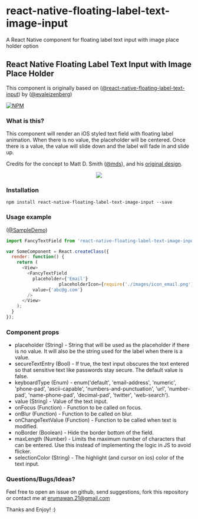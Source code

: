 # react-native-floating-label-text-image-input
A React Native component for floating label text input with image place holder option

## React Native Floating Label Text Input with Image Place Holder
This component is originally based on ([@react-native-floating-label-text-input](https://github.com/eyaleizenberg/react-native-floating-label-text-input))
by ([@eyaleizenberg](https://github.com/eyaleizenberg))

[![NPM](https://nodei.co/npm/react-native-floating-label-text-image-input.png)](https://npmjs.org/package/react-native-floating-label-text-image-input)

### What is this?
This component will render an iOS styled text field with floating label animation. When there is no value, the placeholder will be centered. Once there is a value, the value will slide down and the label will fade in and slide up.

Credits for the concept to Matt D. Smith ([@mds](http://www.twitter.com/mds)), and his [original design](http://dribbble.com/shots/1254439--GIF-Mobile-Form-Interaction?list=users).

<p align="center">
    <img src ="https://github.com/erumawan/UIUXSample1/blob/master/ScreenShots/Demo.gif" />
</p>

### Installation
```npm install react-native-floating-label-text-image-input --save```

### Usage example

([@SampleDemo](https://github.com/erumawan/UIUXSample1))

```javascript
import FancyTextField from 'react-native-floating-label-text-image-input';

var SomeComponent = React.createClass({
  render: function() {
    return (
      <View>
        <FancyTextField
          placeholder={'Email'}
					placeholderIcon={require('./images/icon_email.png')}
          value={'abc@g.com'}
        />
      </View>
    );
  }
});
```

### Component props
- placeholder (String) - String that will be used as the placeholder if there is no value. It will also be the string used for the label when there is a value.
- secureTextEntry (Bool) - If true, the text input obscures the text entered so that sensitive text like passwords stay secure. The default value is false.
- keyboardType (Enum) - enum('default', 'email-address', 'numeric', 'phone-pad', 'ascii-capable', 'numbers-and-punctuation', 'url', 'number-pad', 'name-phone-pad', 'decimal-pad', 'twitter', 'web-search').
- value (String) - Value of the text input.
- onFocus (Function) - Function to be called on focus.
- onBlur (Function) - Function to be called on blur.
- onChangeTextValue (Function) - Function to be called when text is modified.
- noBorder (Boolean) - Hide the border bottom of the field.
- maxLength (Number) - Limits the maximum number of characters that can be entered. Use this instead of implementing the logic in JS to avoid flicker.
- selectionColor (String) - The highlight (and cursor on ios) color of the text input.

### Questions/Bugs/Ideas?
Feel free to open an issue on github, send suggestions, fork this repository or contact me at
erumawan.21@gmail.com


Thanks and Enjoy! :)
